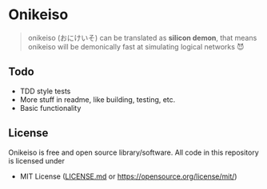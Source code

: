 # Onikeiso
> onikeiso (おにけいそ) can be translated as **silicon demon**, that means onikeiso will be demonically fast at simulating logical networks 😈

## Todo
- TDD style tests
- More stuff in readme, like building, testing, etc.
- Basic functionality

## License
Onikeiso is free and open source library/software. All code in this repository is licensed under
- MIT License ([LICENSE.md](https://github.com/Maksasj/onikeiso/blob/master/LICENSE.md) or https://opensource.org/license/mit/)
